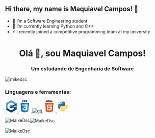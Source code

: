 ## Hi there, my name is Maquiavel Campos! 👋


- 🔭 I’m a Software Engineering student
- 🌱 I’m currently learning Python and C++
- ⚡ I recently joined a competitive programming team at my university

<h1 align="center">Olá 👋, sou Maquiavel Campos!</h1>
<h3 align="center">Um estudande de Engenharia de Software</h3>

<p align="left"> <img src="https://komarev.com/ghpvc/?username=mikedsc&label=Profile%20views&color=0e75b6&style=flat" alt="mikedsc" /> </p>



<h3 align="left">Linguagens e ferramentas:</h3>
<p align="left"> <a href="https://www.w3schools.com/cpp/" target="_blank" rel="noreferrer"> <img src="https://raw.githubusercontent.com/devicons/devicon/master/icons/cplusplus/cplusplus-original.svg" alt="cplusplus" width="40" height="40"/> </a> <a href="https://www.w3schools.com/css/" target="_blank" rel="noreferrer"> <img src="https://raw.githubusercontent.com/devicons/devicon/master/icons/css3/css3-original-wordmark.svg" alt="css3" width="40" height="40"/> </a> <a href="https://git-scm.com/" target="_blank" rel="noreferrer"> <img src="https://www.vectorlogo.zone/logos/git-scm/git-scm-icon.svg" alt="git" width="40" height="40"/> </a> <a href="https://www.w3.org/html/" target="_blank" rel="noreferrer"> <img src="https://raw.githubusercontent.com/devicons/devicon/master/icons/html5/html5-original-wordmark.svg" alt="html5" width="40" height="40"/> </a> <a href="https://www.python.org" target="_blank" rel="noreferrer"> <img src="https://raw.githubusercontent.com/devicons/devicon/master/icons/python/python-original.svg" alt="python" width="40" height="40"/> </a> </p>

<p><img align="left" src="https://github-readme-stats.vercel.app/api/top-langs?username=MaikeDsc&show_icons=true&locale=en&layout=compact" alt="MaikeDsc" /></p>

<p> <img align="center" src="https://github-readme-stats.vercel.app/api?username=MaikeDsc&show_icons=true&locale=pt-br" alt="MaikeDsc" /></p>

<p><img align="center" src="https://github-readme-streak-stats.herokuapp.com/?user=MaikeDsc&" alt="MaikeDsc" /></p>
